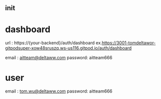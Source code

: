 ## init

# dashboard
url : https://{your-backend}/auth/dashboard
ex.https://3001-tomdeltawor-gitpodsuper-xow48sruszq.ws-us116.gitpod.io/auth/dashboard

email : aitteam@deltaww.com
password: aitteam666

# user
email : tom.wu@deltaww.com
password: aitteam666